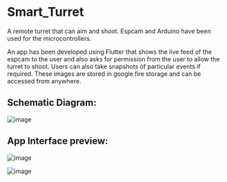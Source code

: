 # Smart_Turret


A remote turret that can aim and shoot. Espcam and Arduino have been used for the microcontrollers. 

An app has been developed using Flutter that shows the live feed of the espcam to the user and also asks for permission from the user to allow the turret to shoot.
Users can also take snapshots of particular events if required. These images are stored in google fire storage and can be accessed from anywhere.

##  Schematic Diagram:
![image](https://github.com/ARJ014/Smart_Turret/assets/98057120/a4682484-82f2-4017-b1a8-30ba0ae29903)



## App Interface preview:
![image](https://github.com/ARJ014/Smart_Turret/assets/98057120/f320350a-5ae3-4f6f-8a8b-2c7541d0eaf9)


![image](https://github.com/ARJ014/Smart_Turret/assets/98057120/a815263e-704a-43b2-b8fb-e6252f631ed4)


